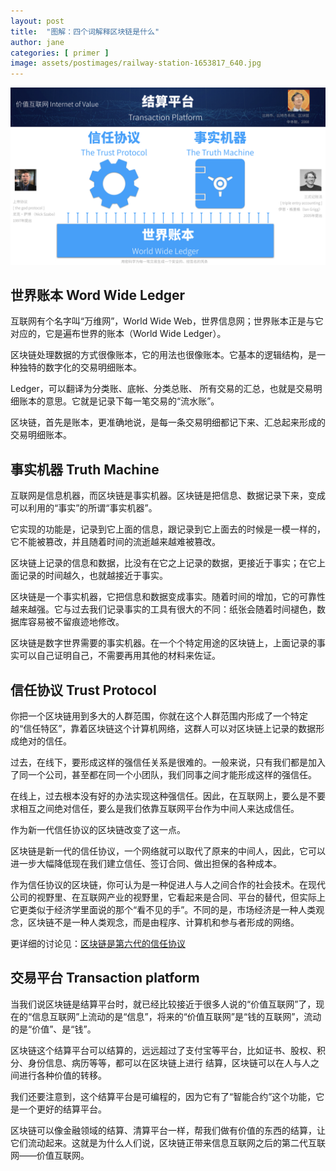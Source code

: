 ```yaml
---
layout: post
title:  "图解：四个词解释区块链是什么"
author: jane
categories: [ primer ]
image: assets/postimages/railway-station-1653817_640.jpg
---
```


![区块链四个词](/assets/postimages/blockchain_4lines.jpeg)

## 世界账本 Word Wide Ledger

互联网有个名字叫“万维网”，World Wide Web，世界信息网；世界账本正是与它对应的，它是遍布世界的账本（World Wide Ledger）。

区块链处理数据的方式很像账本，它的用法也很像账本。它基本的逻辑结构，是一种独特的数字化的交易明细账本。

Ledger，可以翻译为分类账、底帐、分类总账、 所有交易的汇总，也就是交易明细账本的意思。它就是记录下每一笔交易的“流水账”。

区块链，首先是账本，更准确地说，是每一条交易明细都记下来、汇总起来形成的交易明细账本。

## 事实机器 Truth Machine

互联网是信息机器，而区块链是事实机器。区块链是把信息、数据记录下来，变成可以利用的“事实”的所谓“事实机器”。

它实现的功能是，记录到它上面的信息，跟记录到它上面去的时候是一模一样的，它不能被篡改，并且随着时间的流逝越来越难被篡改。

区块链上记录的信息和数据，比没有在它之上记录的数据，更接近于事实；在它上面记录的时间越久，也就越接近于事实。

区块链是一个事实机器，它把信息和数据变成事实。随着时间的增加，它的可靠性越来越强。它与过去我们记录事实的工具有很大的不同：纸张会随着时间褪色，数据库容易被不留痕迹地修改。

区块链是数字世界需要的事实机器。在一个个特定用途的区块链上，上面记录的事实可以自己证明自己，不需要再用其他的材料来佐证。 

## 信任协议 Trust Protocol

你把一个区块链用到多大的人群范围，你就在这个人群范围内形成了一个特定的“信任特区”，靠着区块链这个计算机网络，这群人可以对区块链上记录的数据形成绝对的信任。

过去，在线下，要形成这样的强信任关系是很难的。一般来说，只有我们都是加入了同一个公司，甚至都在同一个小团队，我们同事之间才能形成这样的强信任。

在线上，过去根本没有好的办法实现这种强信任。因此，在互联网上，要么是不要求相互之间绝对信任，要么是我们依靠互联网平台作为中间人来达成信任。

作为新一代信任协议的区块链改变了这一点。

区块链是新一代的信任协议，一个网络就可以取代了原来的中间人，因此，它可以进一步大幅降低现在我们建立信任、签订合同、做出担保的各种成本。

作为信任协议的区块链，你可认为是一种促进人与人之间合作的社会技术。在现代公司的视野里、在互联网产业的视野里，它看起来是合同、平台的替代，但实际上它更类似于经济学里面说的那个“看不见的手”。不同的是，市场经济是一种人类观念，区块链不是一种人类观念，而是由程序、计算机和参与者形成的网络。

更详细的讨论见：[区块链是第六代的信任协议](https://kchain.one/trust_porotocol_explained/)

## 交易平台  Transaction platform

当我们说区块链是结算平台时，就已经比较接近于很多人说的“价值互联网”了，现在的“信息互联网”上流动的是“信息”，将来的“价值互联网”是“钱的互联网”，流动的是“价值”、是“钱”。

区块链这个结算平台可以结算的，远远超过了支付宝等平台，比如证书、股权、积分、身份信息、病历等等，都可以在区块链上进行 结算，区块链可以在人与人之间进行各种价值的转移。

我们还要注意到，这个结算平台是可编程的，因为它有了“智能合约”这个功能，它是一个更好的结算平台。

区块链可以像金融领域的结算、清算平台一样，帮我们做有价值的东西的结算，让它们流动起来。这就是为什么人们说，区块链正带来信息互联网之后的第二代互联网——价值互联网。 

